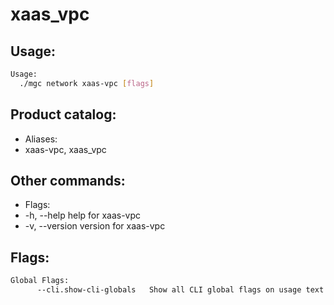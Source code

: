 # xaas_vpc

## Usage:
```bash
Usage:
  ./mgc network xaas-vpc [flags]
```

## Product catalog:
- Aliases:
- xaas-vpc, xaas_vpc

## Other commands:
- Flags:
- -h, --help      help for xaas-vpc
- -v, --version   version for xaas-vpc

## Flags:
```bash
Global Flags:
      --cli.show-cli-globals   Show all CLI global flags on usage text
```

